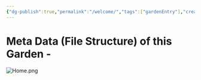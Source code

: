 ```yaml
---
{"dg-publish":true,"permalink":"/welcome/","tags":["gardenEntry"],"created":"2024-09-24T20:22:12.258+05:30","updated":"2024-09-24T21:02:42.061+05:30"}
---
```


# Meta Data (File Structure) of this Garden -



![Home.png](/img/user/Home.png)